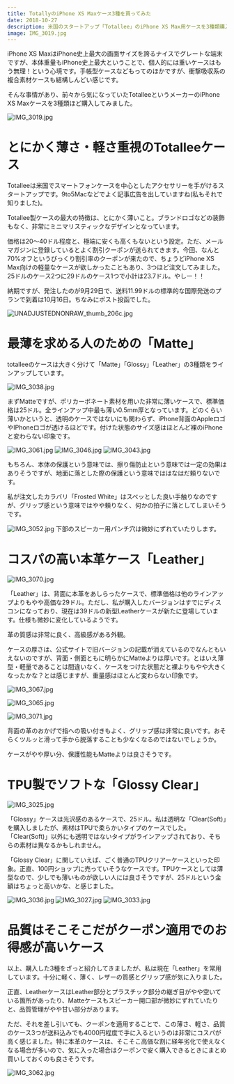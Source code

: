 ```yaml
---
title: TotallyのiPhone XS Maxケース3種を買ってみた
date: 2018-10-27
description: 米国のスタートアップ「Totallee」のiPhone XS Max用ケースを3種類購入してみたので紹介します。
image: IMG_3019.jpg
---
```



iPhone XS MaxはiPhone史上最大の画面サイズを誇るナイスでグレートな端末ですが、本体重量もiPhone史上最大ということで、個人的には重いケースはもう無理！という心境です。手帳型ケースなどもってのほかですが、衝撃吸収系の複合素材ケースも結構しんどい感じです。

そんな事情があり、前々から気になっていたTotalleeというメーカーのiPhone XS Maxケースを3種類ほど購入してみました。

![IMG_3019.jpg](attachments/f8ddc401.jpg)

# とにかく薄さ・軽さ重視のTotalleeケース

Totalleeは米国でスマートフォンケースを中心としたアクセサリーを手がけるスタートアップです。9to5Macなどでよく記事広告を出していますね(私もそれで知りました)。

Totallee製ケースの最大の特徴は、とにかく薄いこと。ブランドロゴなどの装飾もなく、非常にミニマリスティックなデザインとなっています。

価格は20〜40ドル程度と、極端に安くも高くもないという設定。ただ、メールマガジンに登録しているとよく割引クーポンが送られてきます。今回、なんと70%オフというびっくり割引率のクーポンが来たので、ちょうどiPhone XS Max向けの軽量なケースが欲しかったこともあり、3つほど注文してみました。25ドルのケース2つに29ドルのケース1つで小計は23.7ドル。やしー！！

納期ですが、発注したのが9月29日で、送料11.99ドルの標準的な国際発送のプランで到着は10月16日。ちなみにポスト投函でした。

![UNADJUSTEDNONRAW_thumb_206c.jpg](attachments/cdcf46ef.jpg)

# 最薄を求める人のための「Matte」

totalleeのケースは大きく分けて「Matte」「Glossy」「Leather」の3種類をラインアップしています。


![IMG_3038.jpg](attachments/b5fdec84.jpg)

まずMatteですが、ポリカーボネート素材を用いた非常に薄いケースで、標準価格は25ドル。全ラインアップ中最も薄い0.5mm厚となっています。どのくらい薄いかというと、透明のケースではないにも関わらず、iPhone背面のAppleロゴやIPhoneロゴが透けるほどです。付けた状態のサイズ感はほとんど裸のiPhoneと変わらない印象です。

![IMG_3061.jpg](attachments/3cceeb04.jpg)
![IMG_3046.jpg](attachments/88e38aed.jpg)
![IMG_3043.jpg](attachments/8de1958c.jpg)

もちろん、本体の保護という意味では、擦り傷防止という意味では一定の効果はありそうですが、地面に落とした際の保護という意味でははなはだ頼りないです。

私が注文したカラバリ「Frosted White」はスベッとした良い手触りなのですが、グリップ感という意味ではやや頼りなく、何かの拍子に落としてしまいそうです。

![IMG_3052.jpg](attachments/9f1d6139.jpg)
下部のスピーカー用パンチ穴は微妙にずれていたりします。



# コスパの高い本革ケース「Leather」

![IMG_3070.jpg](attachments/0d923b60.jpg)

「Leather」は、背面に本革をあしらったケースで、標準価格は他のラインアップよりもやや高価な29ドル。ただし、私が購入したバージョンはすでにディスコンになっており、現在は39ドルの新型Leatherケースが新たに登場しています。仕様も微妙に変化しているようです。

革の質感は非常に良く、高級感がある外観。

ケースの厚さは、公式サイトで旧バージョンの記載が消えているのでなんともいえないのですが、背面・側面ともに明らかにMatteよりは厚いです。とはいえ薄型・軽量であることは間違いなく、ケースをつけた状態だと裸よりもやや大きくなったかな？とは感じますが、重量感はほとんど変わらない印象です。

![IMG_3067.jpg](attachments/8b7e0531.jpg)

![IMG_3065.jpg](attachments/8d80137d.jpg)

![IMG_3071.jpg](attachments/7cab16c1.jpg)

背面の革のおかげで指への吸い付きもよく、グリップ感は非常に良いです。おそらくツルッと滑って手から脱落することも少なくなるのではないでしょうか。

ケースがやや厚い分、保護性能もMatteよりは良さそうです。

# TPU製でソフトな「Glossy Clear」

![IMG_3025.jpg](attachments/fbb66b73.jpg)

「Glossy」ケースは光沢感のあるケースで、25ドル。私は透明な「Clear(Soft)」を購入しましたが、素材はTPUで柔らかいタイプのケースでした。「Clear(Soft)」以外にも透明ではないタイプがラインアップされており、そちらの素材は異なるかもしれません。

「Glossy Clear」に関していえば、ごく普通のTPUクリアーケースといった印象。正直、100円ショップに売っていそうなケースです。TPUケースとしては薄型なので、少しでも薄いものが欲しい人には良さそうですが、25ドルという金額はちょっと高いかな、と感じました。

![IMG_3036.jpg](attachments/ea9225d7.jpg)
![IMG_3027.jpg](attachments/0d88b65b.jpg)
![IMG_3033.jpg](attachments/b8bde2d1.jpg)

# 品質はそこそこだがクーポン適用でのお得感が高いケース

以上、購入した3種をざっと紹介してきましたが、私は現在「Leather」を常用しています。十分に軽く、薄く、レザーの質感とグリップ感が気に入りました。

正直、LeatherケースはLeather部分とプラスチック部分の継ぎ目がやや空いている箇所があったり、Matteケースもスピーカー開口部が微妙にずれていたりと、品質管理がやや甘い部分があります。

ただ、それを差し引いても、クーポンを適用することで、この薄さ、軽さ、品質のケース3つが送料込みでも4000円程度で手に入るというのは非常にコスパが高く感じました。特に本革のケースは、そこそこ高価な割に経年劣化で使えなくなる場合が多いので、気に入った場合はクーポンで安く購入できるときにまとめ買いしておくのも良さそうです。

![IMG_3062.jpg](attachments/6f0093da.jpg)